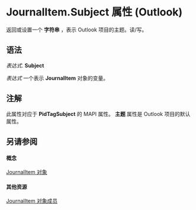 
# JournalItem.Subject 属性 (Outlook)

返回或设置一个 **字符串** ，表示 Outlook 项目的主题。读/写。


## 语法

 _表达式_. **Subject**

 _表达式_ 一个表示 **JournalItem** 对象的变量。


## 注解

此属性对应于 **PidTagSubject** 的 MAPI 属性。 **主题** 属性是 Outlook 项目的默认属性。


## 另请参阅


#### 概念


[JournalItem 对象](6e850295-39f9-47b8-e866-9622e9958c69.md)
#### 其他资源


[JournalItem 对象成员](13a0cd10-44bc-a167-c613-93985f698d95.md)